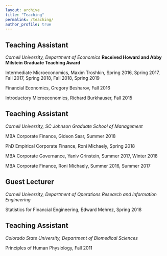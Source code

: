```yaml
---
layout: archive
title: "Teaching"
permalink: /teaching/
author_profile: true
---
```


## Teaching Assistant

*Cornell University, Department of Economics*
**Received Howard and Abby Milstein Graduate Teaching Award**

Intermediate Microeconomics, Maxim Troshkin, Spring 2016, Spring 2017, Fall 2017, Spring 2018, Fall 2018, Spring 2019

Financial Economics, Gregory Besharov, Fall 2016

Introductory Microeconomics, Richard Burkhauser, Fall 2015

## Teaching Assistant

*Cornell University, SC Johnson Graduate School of Management*

MBA Corporate Finance, Gideon Saar, Summer 2018

PhD Empirical Corporate Finance, Roni Michaely, Spring 2018

MBA Corporate Governance, Yaniv Grinstein, Summer 2017, Winter 2018

MBA Corporate Finance, Roni Michaely, Summer 2016, Summer 2017

## Guest Lecturer

*Cornell University, Department of Operations Research and Information Engineering*

Statistics for Financial Engineering, Edward Mehrez, Spring 2018

## Teaching Assistant

*Colorado State University, Department of Biomedical Sciences*

Principles of Human Physiology, Fall 2011
